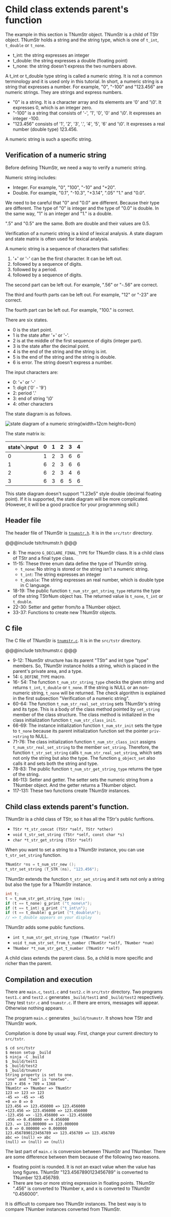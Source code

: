 # Child class extends parent's function

The example in this section is TNumStr object.
TNumStr is a child of TStr object.
TNumStr holds a string and the string type, which is one of `t_int`, `t_double` or `t_none`.

- t\_int: the string expresses an integer
- t\_double: the string expresses a double (floating point)
- t\_none: the string doesn't express the two numbers above.

A t\_int or t\_double type string is called a numeric string.
It is not a common terminology and it is used only in this tutorial.
In short, a numeric string is a string that expresses a number.
For example, "0", "-100" and "123.456" are numeric strings.
They are strings and express numbers.

- "0" is a string.
It is a character array and its elements are '0' and '\0'.
It expresses 0, which is an integer zero.
- "-100" is a string that consists of '-', '1', '0', '0' and '\0'.
It expresses an integer -100.
- "123.456" consists of '1', '2', '3', '.', '4', '5', '6' and '\0'.
It expresses a real number (double type) 123.456.

A numeric string is such a specific string.

## Verification of a numeric string

Before defining TNumStr, we need a way to verify a numeric string.

Numeric string includes:

- Integer.
For example, "0", "100", "-10" and "+20".
- Double.
For example, "0.1", "-10.3", "+3.14", ".05" "1." and "0.0".

We need to be careful that "0" and "0.0" are different.
Because their type are different.
The type of "0" is integer and the type of "0.0" is double.
In the same way, "1" is an integer and "1." is a double.

".5" and "0.5" are the same.
Both are double and their values are 0.5.

Verification of a numeric string is a kind of lexical analysis.
A state diagram and state matrix is often used for lexical analysis.

A numeric string is a sequence of characters that satisfies:

1. '+' or '-' can be the first character. It can be left out.
2. followed by a sequence of digits.
3. followed by a period.
4. followed by a sequence of digits.

The second part can be left out.
For example, ".56" or "-.56" are correct.

The third and fourth parts can be left out.
For example, "12" or "-23" are correct.

The fourth part can be left out.
For example, "100." is correct.

There are six states.

- 0 is the start point.
- 1 is the state after '+' or '-'.
- 2 is at the middle of the first sequence of digits (integer part).
- 3 is the state after the decimal point.
- 4 is the end of the string and the string is int.
- 5 is the end of the string and the string is double.
- 6 is error. The string doesn't express a number.

The input characters are:

- 0: '+' or '-'
- 1: digit ('0' - '9')
- 2: period '.'
- 3: end of string '\0'
- 4: other characters

The state diagram is as follows.

![state diagram of a numeric string](../image/state_diagram.png){width=12cm height=9cm}

The state matrix is:

|state＼input|0 |1 |2 |3 |4 |
|:-----------|:-|:-|:-|:-|:-|
|0           |1 |2 |3 |6 |6 |
|1           |6 |2 |3 |6 |6 |
|2           |6 |2 |3 |4 |6 |
|3           |6 |3 |6 |5 |6 |

This state diagram doesn't support "1.23e5" style double (decimal floating point).
If it is supported, the state diagram will be more complicated.
(However, it will be a good practice for your programming skill.)

## Header file

The header file of TNumStr is [`tnumstr.h`](tstr/tnumstr.h).
It is in the `src/tstr` directory.

@@@include
tstr/tnumstr.h
@@@

- 8: The macro `G_DECLARE_FINAL_TYPE` for TNumStr class.
It is a child class of TStr and a final type class.
- 11-15: These three enum data define the type of TNumStr string.
  - `t_none`: No string is stored or the string isn't a numeric string.
  - `t_int`: The string expresses an integer
  - `t_double`: The string expresses an real number, which is double type in C language.
- 18-19: The public function `t_num_str_get_string_type` returns the type of the string TStrNum object has.
The returned value is `t_none`, `t_int` or `t_double`.
- 22-30: Setter and getter from/to a TNumber object.
- 33-37: Functions to create new TNumStr objects.

## C file

The C file of TNumStr is [`tnumstr.c`](tstr/tnumstr.c).
It is in the `src/tstr` directory.

@@@include
tstr/tnumstr.c
@@@

- 9-12: TNumStr structure has its parent "TStr" and int type "type" members.
So, TNumStr instance holds a string, which is placed in the parent's private area, and a type.
- 14: `G_DEFINE_TYPE` macro.
- 16- 54: The function `t_num_str_string_type` checks the given string and returns `t_int`, `t_double` or `t_none`.
If the string is NULL or an non-numeric string, `t_none` will be returned.
The check algorithm is explained in the first subsection "Verification of a numeric string".
- 60-64: The function `t_num_str_real_set_string` sets TNumStr's string and its type.
This is a body of the class method pointed by `set_string` member of the class structure.
The class method is initialized in the class initialization function `t_num_str_class_init`.
- 66-69: The instance initialization function `t_num_str_init` sets the type to `t_none`
because its parent initialization function set the pointer `priv->string` to NULL.
- 71-76: The class initialization function `t_num_str_class_init` assigns `t_num_str_real_set_string` to the member `set_string`.
Therefore, the function `t_str_set_string` calls `t_num_str_real_set_string`, which sets not only the string but also the type.
The function `g_object_set` also calls it and sets both the string and type.
- 78-83: The public function `t_num_str_get_string_type` returns the type of the string.
- 86-113: Setter and getter.
The setter sets the numeric string from a TNumber object.
And the getter returns a TNumber object.
- 117-131: These two functions create TNumStr instances.

## Child class extends parent's function.

TNumStr is a child class of TStr, so it has all the TStr's public funftions.

- `TStr *t_str_concat (TStr *self, TStr *other)`
- `void t_str_set_string (TStr *self, const char *s)`
- `char *t_str_get_string (TStr *self)`

When you want to set a string to a TNumStr instance, you can use `t_str_set_string` function.

```c
TNumStr *ns = t_num_str_new ();
t_str_set_string (T_STR (ns), "123.456");
```

TNumStr extends the function `t_str_set_string` and it sets not only a string but also the type for a TNumStr instance.

```c
int t;
t = t_num_str_get_string_type (ns);
if (t == t_none) g_print ("t_none\n");
if (t == t_int) g_print ("t_int\n");
if (t == t_double) g_print ("t_double\n");
// => t_double appears on your display
```

TNumStr adds some public functions.

- `int t_num_str_get_string_type (TNumStr *self)`
- `void t_num_str_set_from_t_number (TNumStr *self, TNumber *num)`
- `TNumber *t_num_str_get_t_number (TNumStr *self)`

A child class extends the parent class.
So, a child is more specific and richer than the parent.

## Compilation and execution

There are `main.c`, `test1.c` and `test2.c` in `src/tstr` directory.
Two programs `test1.c` and `test2.c` generates `_build/test1` and `_build/test2` respectively.
They test `tstr.c` and `tnumstr.c`.
If there are errors, messages will appear.
Otherwise nothing appears.

The program `main.c` generates `_build/tnumstr`.
It shows how TStr and TNumStr work.

Compilation is done by usual way.
First, change your current directory to `src/tstr`.

~~~
$ cd src/tstr
$ meson setup _build
$ ninja -C _build
$ _build/test1
$ _build/test2
$ _build/tnumstr
String property is set to one.
"one" and "two" is "onetwo".
123 + 456 + 789 = 1368
TNumStr => TNumber => TNumStr
123 => 123 => 123
-45 => -45 => -45
+0 => 0 => 0
123.456 => 123.456000 => 123.456000
+123.456 => 123.456000 => 123.456000
-123.456 => -123.456000 => -123.456000
.456 => 0.456000 => 0.456000
123. => 123.000000 => 123.000000
0.0 => 0.000000 => 0.000000
123.4567890123456789 => 123.456789 => 123.456789
abc => (null) => abc
(null) => (null) => (null)
~~~

The last part of `main.c` is conversion between TNumStr and TNumber.
There are some difference between them because of the following two reasons.

- floating point is rounded.
It is not an exact value when the value has long figures.
TNumStr "123.4567890123456789" is converted to TNumber 123.456789.
- There are two or more string expression in floating points.
TNumStr ".456" is converted to TNumber x, and x is converted to TNumStr "0.456000".

It is difficult to compare two TNumStr instances.
The best way is to compare TNumber instances converted from TNumStr.
